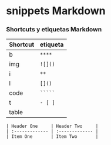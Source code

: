 # snippets Markdown

### Shortcuts y etiquetas Markdown


| Shortcut     | etiqueta    |
| :------------- | :------------- |
| b   | `****`  |
| img | `![]()` |
| i   | `**`    |
| l   | `[]()`  |
|code | ` ````` ` |
| t   | `- [ ]` |
|table|
~~~
| Header One     | Header Two     |
| :------------- | :------------- |
| Item One       | Item Two       |
~~~
